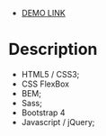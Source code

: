 - [DEMO LINK](https://onlyraydek.github.io/Tradenet_Plus/)

# Description

- HTML5 / CSS3;
- CSS FlexBox
- BEM;
- Sass;
- Bootstrap 4
- Javascript / jQuery;
